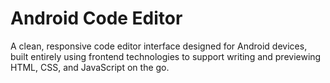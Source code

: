 # Android Code Editor

A clean, responsive code editor interface designed for Android devices, built entirely using frontend technologies to support writing and previewing HTML, CSS, and JavaScript on the go.
